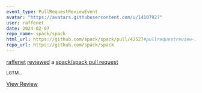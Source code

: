 ```yaml
---
event_type: PullRequestReviewEvent
avatar: "https://avatars.githubusercontent.com/u/1410792?"
user: raffenet
date: 2024-02-07
repo_name: spack/spack
html_url: https://github.com/spack/spack/pull/42527#pullrequestreview-1868896795
repo_url: https://github.com/spack/spack
---
```


<a href='https://github.com/raffenet' target='_blank'>raffenet</a> <a href='https://github.com/spack/spack/pull/42527#pullrequestreview-1868896795' target='_blank'>reviewed</a> a <a href='https://github.com/spack/spack/pull/42527' target='_blank'>spack/spack pull request</a>

<small>LGTM...</small>

<a href='https://github.com/spack/spack/pull/42527#pullrequestreview-1868896795' target='_blank'>View Review</a>